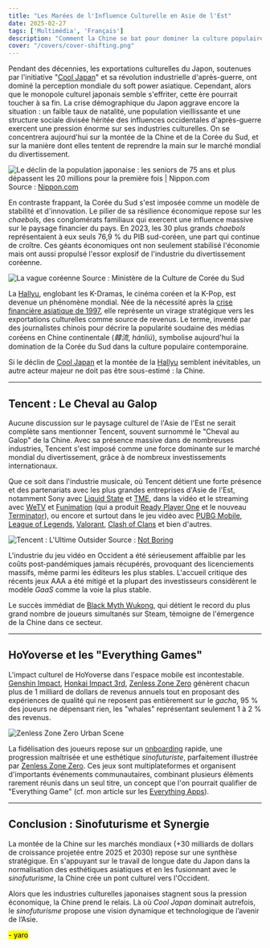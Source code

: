 ```yaml
---
title: "Les Marées de l'Influence Culturelle en Asie de l'Est"
date: 2025-02-27
tags: ['Multimédia', 'Français']
description: "Comment la Chine se bat pour dominer la culture populaire mondiale."
cover: "/covers/cover-shifting.png"
---
```


Pendant des décennies, les exportations culturelles du Japon, soutenues par l'initiative "[Cool Japan](https://fr.wikipedia.org/wiki/Cool_Japan)" et sa révolution industrielle d'après-guerre, ont dominé la perception mondiale du soft power asiatique. Cependant, alors que le monopole culturel japonais semble s'effriter, cette ère pourrait toucher à sa fin. La crise démographique du Japon aggrave encore la situation : un faible taux de natalité, une population vieillissante et une structure sociale divisée héritée des influences occidentales d'après-guerre exercent une pression énorme sur ses industries culturelles. On se concentrera aujourd'hui sur la montée de la Chine et de la Corée du Sud, et sur la manière dont elles tentent de reprendre la main sur le marché mondial du divertissement.

![Le déclin de la population japonaise : les seniors de 75 ans et plus dépassent les 20 millions pour la première fois | Nippon.com](https://www.nippon.com/en/ncommon/contents/japan-data/2580708/2580708.png)
Source : [Nippon.com](https://www.nippon.com)  

En contraste frappant, la Corée du Sud s'est imposée comme un modèle de stabilité et d'innovation. Le pilier de sa résilience économique repose sur les *chaebols*, des conglomérats familiaux qui exercent une influence massive sur le paysage financier du pays. En 2023, les 30 plus grands *chaebols* représentaient à eux seuls 76,9 % du PIB sud-coréen, une part qui continue de croître. Ces géants économiques ont non seulement stabilisé l'économie mais ont aussi propulsé l'essor explosif de l'industrie du divertissement coréenne.

![La vague coréenne](https://imagedata.cafe24.com/us_1_2019/us1_2019_164-4.jpg)
Source : Ministère de la Culture de Corée du Sud  

La [Hallyu](https://fr.wikipedia.org/wiki/Hallyu), englobant les K-Dramas, le cinéma coréen et la K-Pop, est devenue un phénomène mondial. Née de la nécessité après la [crise financière asiatique de 1997](https://fr.wikipedia.org/wiki/Crise_financi%C3%A8re_asienne_de_1997), elle représente un virage stratégique vers les exportations culturelles comme source de revenus. Le terme, inventé par des journalistes chinois pour décrire la popularité soudaine des médias coréens en Chine continentale (*韓流*, *hánliú*), symbolise aujourd'hui la domination de la Corée du Sud dans la culture populaire contemporaine.

Si le déclin de [Cool Japan](https://fr.wikipedia.org/wiki/Cool_Japan) et la montée de la [Hallyu](https://fr.wikipedia.org/wiki/Hallyu) semblent inévitables, un autre acteur majeur ne doit pas être sous-estimé : la Chine.  

---

## Tencent : Le Cheval au Galop  

Aucune discussion sur le paysage culturel de l'Asie de l'Est ne serait complète sans mentionner Tencent, souvent surnommé le "Cheval au Galop" de la Chine. Avec sa présence massive dans de nombreuses industries, Tencent s'est imposé comme une force dominante sur le marché mondial du divertissement, grâce à de nombreux investissements internationaux.

Que ce soit dans l'industrie musicale, où Tencent détient une forte présence et des partenariats avec les plus grandes entreprises d'Asie de l'Est, notamment Sony avec [Liquid State](https://www.liquidstatemusic.com) et [TME](https://www.tencentmusic.com), dans la vidéo et le streaming avec [WeTV](https://www.wetv.vip) et [Funimation](https://www.funimation.com) (qui a produit [Ready Player One](https://www.imdb.com/title/tt1677720) et le nouveau [Terminator](https://www.imdb.com/title/tt6450804)), ou encore et surtout dans le jeu vidéo avec [PUBG Mobile](https://www.pubgmobile.com), [League of Legends](https://www.leagueoflegends.com), [Valorant](https://playvalorant.com), [Clash of Clans](https://www.supercell.com/games/clashofclans) et bien d'autres.

![Tencent : L'Ultime Outsider](https://substackcdn.com/image/fetch/f_auto,q_auto:good,fl_progressive:steep/https%3A%2F%2Fbucketeer-e05bbc84-baa3-437e-9518-adb32be77984.s3.amazonaws.com%2Fpublic%2Fimages%2Fedbd97d3-5c7b-468e-8e32-a36723395357_1600x805.png)
Source : [Not Boring](https://www.notboring.co/p/tencent-the-ultimate-outsider)  

L'industrie du jeu vidéo en Occident a été sérieusement affaiblie par les coûts post-pandémiques jamais récupérés, provoquant des licenciements massifs, même parmi les éditeurs les plus stables. L'accueil critique des récents jeux AAA a été mitigé et la plupart des investisseurs considèrent le modèle *GaaS* comme la voie la plus stable.

Le succès immédiat de [Black Myth Wukong](https://www.blackmythwukong.com), qui détient le record du plus grand nombre de joueurs simultanés sur Steam, témoigne de l'émergence de la Chine dans ce secteur.

---

## HoYoverse et les "Everything Games"  

L'impact culturel de HoYoverse dans l'espace mobile est incontestable. [Genshin Impact](https://genshin.hoyoverse.com), [Honkai Impact 3rd](https://honkaiimpact3.hoyoverse.com), [Zenless Zone Zero](https://zenless.hoyoverse.com) génèrent chacun plus de 1 milliard de dollars de revenus annuels tout en proposant des expériences de qualité qui ne reposent pas entièrement sur le *gacha*, 95 % des joueurs ne dépensant rien, les "whales" représentant seulement 1 à 2 % des revenus.

![Zenless Zone Zero Urban Scene](https://getlivewall.com/wp-content/uploads/2024/07/Zenless-Zone-Zero-urban-scene-thumbnail.jpg)

La fidélisation des joueurs repose sur un [onboarding](https://www.nngroup.com/articles/onboarding) rapide, une progression maîtrisée et une esthétique *sinofuturiste*, parfaitement illustrée par [Zenless Zone Zero](https://zenless.hoyoverse.com). Ces jeux sont multiplateformes et organisent d'importants événements communautaires, combinant plusieurs éléments rarement réunis dans un seul titre, un concept que l'on pourrait qualifier de "Everything Game" (cf. mon article sur les [Everything Apps](https://skoomaden.me/en/posts/arabes-et-chinois-le-mur-des-cultures)).

---

## Conclusion : Sinofuturisme et Synergie  

La montée de la Chine sur les marchés mondiaux (+30 milliards de dollars de croissance projetée entre 2025 et 2030) repose sur une synthèse stratégique. En s'appuyant sur le travail de longue date du Japon dans la normalisation des esthétiques asiatiques et en les fusionnant avec le *sinofuturisme*, la Chine crée un pont culturel vers l'Occident.

Alors que les industries culturelles japonaises stagnent sous la pression économique, la Chine prend le relais. Là où *Cool Japan* dominait autrefois, le *sinofuturisme* propose une vision dynamique et technologique de l’avenir de l’Asie.

<mark>- yaro</mark>

